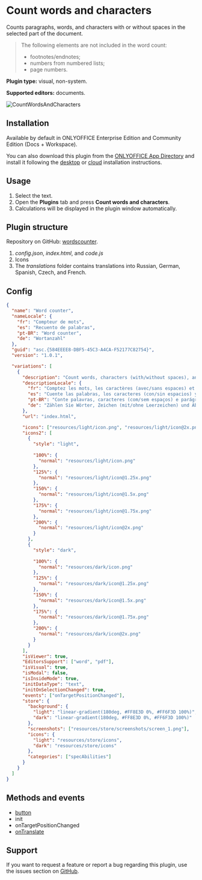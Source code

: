 # Count words and characters

Counts paragraphs, words, and characters with or without spaces in the selected part of the document.

> The following elements are not included in the word count:
>
> - footnotes/endnotes;
> - numbers from numbered lists;
> - page numbers.

**Plugin type:** visual, non-system.

**Supported editors:** documents.

![CountWordsAndCharacters](/assets/images/plugins/gifs/count-words-and-characters.gif)

## Installation

Available by default in ONLYOFFICE Enterprise Edition and Community Edition (Docs + Workspace).

You can also download this plugin from the [ONLYOFFICE App Directory](https://www.onlyoffice.com/app-directory/wordscounter) and install it following the [desktop](/docs/plugin-and-macros/tutorials/installing/onlyoffice-desktop-editors.md) or [cloud](/docs/plugin-and-macros/tutorials/installing/onlyoffice-cloud.md) installation instructions.

## Usage

1. Select the text.
2. Open the **Plugins** tab and press **Count words and characters**.
3. Calculations will be displayed in the plugin window automatically.

## Plugin structure

Repository on GitHub: [wordscounter](https://github.com/ONLYOFFICE/onlyoffice.github.io/tree/master/sdkjs-plugins/content/wordscounter).

1. *config.json*, *index.html*, and *code.js*
2. Icons
3. The *translations* folder contains translations into Russian, German, Spanish, Czech, and French.

## Config

``` json
{
  "name": "Word counter",
  "nameLocale": {
    "fr": "Compteur de mots",
    "es": "Recuento de palabras",
    "pt-BR": "Word counter",
    "de": "Wortanzahl"
  },
  "guid": "asc.{584EEEE8-DBF5-45C3-A4CA-F52177C82754}",
  "version": "1.0.1",

  "variations": [
    {
      "description": "Count words, characters (with/without spaces), and paragraphs in the selected part of your document.",
      "descriptionLocale": {
        "fr": "Comptez les mots, les caractères (avec/sans espaces) et les paragraphes dans la partie sélectionnée de votre document.",
        "es": "Cuente las palabras, los caracteres (con/sin espacios) y los párrafos en la parte seleccionada de su documento.",
        "pt-BR": "Conte palavras, caracteres (com/sem espaços) e parágrafos na parte selecionada do seu documento.",
        "de": "Zählen Sie Wörter, Zeichen (mit/ohne Leerzeichen) und Absätze im ausgewählten Teil Ihres Dokuments."
      },
      "url": "index.html",

      "icons": ["resources/light/icon.png", "resources/light/icon@2x.png"],
      "icons2": [
        {
          "style": "light",
                    
          "100%": {
            "normal": "resources/light/icon.png"
          },
          "125%": {
            "normal": "resources/light/icon@1.25x.png"
          },
          "150%": {
            "normal": "resources/light/icon@1.5x.png"
          },
          "175%": {
            "normal": "resources/light/icon@1.75x.png"
          },
          "200%": {
            "normal": "resources/light/icon@2x.png"
          }
        },
        {
          "style": "dark",
                    
          "100%": {
            "normal": "resources/dark/icon.png"
          },
          "125%": {
            "normal": "resources/dark/icon@1.25x.png"
          },
          "150%": {
            "normal": "resources/dark/icon@1.5x.png"
          },
          "175%": {
            "normal": "resources/dark/icon@1.75x.png"
          },
          "200%": {
            "normal": "resources/dark/icon@2x.png"
          }
        }
      ],
      "isViewer": true,
      "EditorsSupport": ["word", "pdf"],
      "isVisual": true,
      "isModal": false,
      "isInsideMode": true,
      "initDataType": "text",
      "initOnSelectionChanged": true,
      "events": ["onTargetPositionChanged"],
      "store": {
        "background": {
          "light": "linear-gradient(180deg, #FF8E3D 0%, #FF6F3D 100%)",
          "dark": "linear-gradient(180deg, #FF8E3D 0%, #FF6F3D 100%)"
        },
        "screenshots": ["resources/store/screenshots/screen_1.png"],
        "icons": {
          "light": "resources/store/icons",
          "dark": "resources/store/icons"
        },
        "categories": ["specAbilities"]
      }
    }
  ]
}
```

## Methods and events

- [button](/site/docs/plugin-and-macros/customization/buttons.md)
- init
- onTargetPositionChanged
- [onTranslate](/site/docs/plugin-and-macros/structure/localization.md#applying-translations-to-plugin)

## Support

If you want to request a feature or report a bug regarding this plugin, use the issues section on [GitHub](https://github.com/ONLYOFFICE/onlyoffice.github.io/issues).
